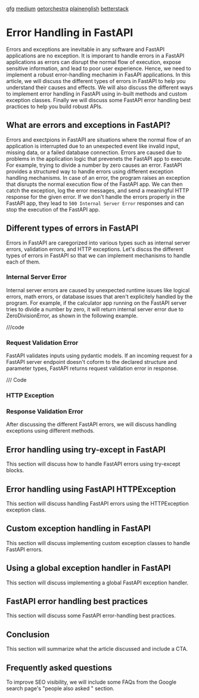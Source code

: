 [gfg](https://www.geeksforgeeks.org/python/error-handling-in-fastapi/)
[medium](https://medium.com/delivus/exception-handling-best-practices-in-python-a-fastapi-perspective-98ede2256870)
[getorchestra](https://www.getorchestra.io/guides/fastapi-mastering-error-handling-with-examples)
[plainenglish](https://python.plainenglish.io/effortless-exception-error-handling-in-fastapi-a-clean-and-simplified-approach-db6f6a7a497c)
[betterstack](https://betterstack.com/community/guides/scaling-python/error-handling-fastapi/)

# Error Handling in FastAPI
Errors and exceptions are inevitable in any software and FastAPI applications are no exception. It is imporant to handle errors in a FastAPI applications as errors can disrupt the normal flow of execution, expose sensitive information, and lead to poor user experience. Hence, we need to implement a robust error-handling mechanim in FasAPI applications.
In this article, we will discuss the different types of errors in FastAPI to help you understand their causes and effects. We will also discuss the different ways to implement error handling in FastAPI using in-built methods and custom exception classes. Finally we will discuss some FastAPI error handling best practices to help you build robust APIs.


## What are errors and exceptions in FastAPI?

Errors and exectpions in FastAPI are situations where the normal flow of an application is interrupted due to an unexpected event like invalid input, missing data, or a failed database connection. Errors are caused due to problems in the application logic that prevenets the FastAPI app to execute. For example, trying to divide a number by zero causes an error. 
FastAPI provides a structured way to handle errors using different exception handling mechanisms. In case of an error, the program raises an exception that disrupts the normal execution flow of the FastAPI app. We can then catch the exception, log the error messages, and send a meaningful HTTP response for the given error. If we don't handle the errors properly in the FastAPI app, they lead to `500 Internal Server Error` responses and can stop the execution of the FastAPI app.

## Different types of errors in FastAPI

Errors in FastAPI are caregorized into various types such as internal server errors, validation errors, and HTTP exceptions. Let's discss the different types of errors in FastAPI so that we can implement mechanisms to handle each of them.

### Internal Server Error
Internal server errors are caused by unexpected runtime issues like logical errors, math errors, or database issues that aren't explicitely handled by the program. For example, if the calculator app running on the FastAPI server tries to divide a number by zero, it will return internal server error due to ZeroDivisionError, as shown in the following example.

///code

### Request Validation Error
FastAPI validates inputs using pydantic models. If an incoming request for a FastAPI server endpoint doesn't coform to the declared structure and parameter types, FastAPI returns request validation error in response.

/// Code

### HTTP Exception

### Response Validation Error

After discussing the different FastAPI errors, we will discuss handling exceptions using different methods.

## Error handling using try-except in FastAPI
This section will discuss how to handle FastAPI errors using try-except blocks.

## Error handling using FastAPI HTTPException
This section will discuss handling FastAPI errors using the HTTPException exception class.

## Custom exception handling in FastAPI
This section will discuss implementing custom exception classes to handle FastAPI errors.

## Using a global exception handler in FastAPI

This section will discuss implementing a global FastAPI exception handler.

## FastAPI error handling best practices
This section will discuss some FastAPI error-handling best practices.

## Conclusion
This section will summarize what the article discussed and include a CTA.

## Frequently asked questions

To improve SEO visibility, we will include some FAQs from the Google search page's "people also asked " section.
